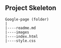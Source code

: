 ## Project Skeleton 

```
Google-page (folder)
|
|----readme.md     
|----images               
|----index.html  
|----style.css
```